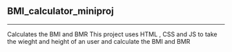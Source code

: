 ## BMI_calculator_miniproj
--- 
Calculates the BMI and BMR 
This project uses HTML , CSS and JS to take the wieght and height of an user and calculate the BMI and BMR
